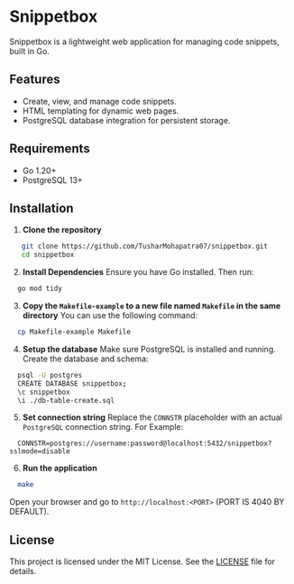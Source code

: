 # Snippetbox  

Snippetbox is a lightweight web application for managing code snippets, built in Go. <!-- It features user authentication, database integration, secure web practices, and demonstrates best practices for building modern web applications. -->

## Features  

- Create, view, and manage code snippets.
- HTML templating for dynamic web pages.
- PostgreSQL database integration for persistent storage.
<!---
- User authentication with session-based login.  
- Secure web development practices, including CSRF protection and input validation.  
- Modular code structure for scalability and maintainability.  
--->

<!--
## Project Structure  

The project follows a clean architecture with separate packages for handlers, models, and utilities.  
-->

## Requirements

- Go 1.20+
- PostgreSQL 13+

## Installation

1. **Clone the repository**
```bash
   git clone https://github.com/TusharMohapatra07/snippetbox.git
   cd snippetbox
```

2. **Install Dependencies**
   Ensure you have Go installed. Then run:
```bash
  go mod tidy
```

3. **Copy the `Makefile-example` to a new file named `Makefile` in the same directory**
  You can use the following command:
```bash
  cp Makefile-example Makefile
```

4. **Setup the database**
  Make sure PostgreSQL is installed and running. Create the database and schema:
```bash
  psql -U postgres
  CREATE DATABASE snippetbox;
  \c snippetbox
  \i ./db-table-create.sql
```

5. **Set connection string**
     Replace the `CONNSTR` placeholder with an actual `PostgreSQL` connection string. For Example:
```make
  CONNSTR=postgres://username:password@localhost:5432/snippetbox?sslmode=disable
```

6. **Run the application**
```bash
  make 
```
  Open your browser and go to `http://localhost:<PORT>` (PORT IS 4040 BY DEFAULT).

## License  

This project is licensed under the MIT License. See the [LICENSE](LICENSE) file for details.  
